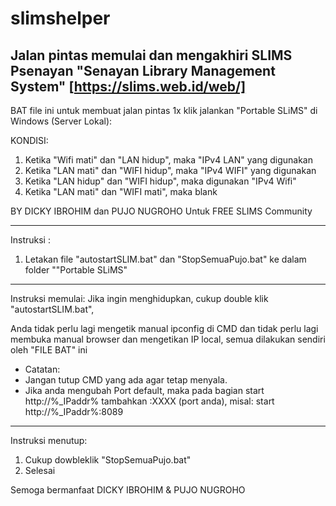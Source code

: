 # slimshelper
Jalan pintas memulai dan mengakhiri SLIMS Psenayan "Senayan Library Management System" [https://slims.web.id/web/]
---


BAT file ini untuk membuat jalan pintas 1x klik jalankan "Portable SLiMS" di Windows (Server Lokal):

KONDISI:
1. Ketika "Wifi mati" dan "LAN hidup", maka "IPv4 LAN" yang digunakan
2. Ketika "LAN mati" dan "WIFI hidup", maka "IPv4 WIFI" yang digunakan
3. Ketika "LAN hidup" dan "WIFI hidup", maka digunakan "IPv4 Wifi"
4. Ketika "LAN mati" dan "WIFI mati", maka blank

BY DICKY IBROHIM dan PUJO NUGROHO
Untuk FREE SLIMS Community


---
Instruksi :
1. Letakan file "autostartSLIM.bat" dan  "StopSemuaPujo.bat" ke dalam folder ""Portable SLiMS"
---
Instruksi memulai:
Jika ingin menghidupkan, cukup double klik "autostartSLIM.bat", 


Anda tidak perlu lagi mengetik manual ipconfig di CMD dan tidak perlu lagi membuka manual browser dan mengetikan IP local, semua dilakukan sendiri oleh "FILE BAT" ini
* Catatan: 
* Jangan tutup CMD yang ada agar tetap menyala.
* Jika anda mengubah Port default, maka pada bagian start http://%_IPaddr% tambahkan :XXXX (port anda), misal: start http://%_IPaddr%:8089
---

Instruksi menutup:
1. Cukup dowbleklik "StopSemuaPujo.bat" 
2. Selesai






Semoga bermanfaat
DICKY IBROHIM &
PUJO NUGROHO

